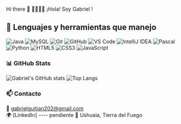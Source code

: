 Hi there 👋
👨🏾‍💻👋 ¡Hola! Soy Gabriel !

## 🧰 Lenguajes y herramientas que manejo
![Java](https://img.shields.io/badge/Java-ED8B00?style=for-the-badge&logo=openjdk&logoColor=white)
![MySQL](https://img.shields.io/badge/MySQL-005C84?style=for-the-badge&logo=mysql&logoColor=white)
![Git](https://img.shields.io/badge/Git-F05033?style=for-the-badge&logo=git&logoColor=white)
![GitHub](https://img.shields.io/badge/GitHub-181717?style=for-the-badge&logo=github&logoColor=white)
![VS Code](https://img.shields.io/badge/VS%20Code-0078d7?style=for-the-badge&logo=visual-studio-code&logoColor=white)
![IntelliJ IDEA](https://img.shields.io/badge/IntelliJ%20IDEA-000000?style=for-the-badge&logo=intellij-idea&logoColor=white)
![Pascal](https://img.shields.io/badge/Pascal-00599C?style=for-the-badge&logo=delphi&logoColor=white)
![Python](https://img.shields.io/badge/Python-3776AB?style=for-the-badge&logo=python&logoColor=white)
![HTML5](https://img.shields.io/badge/HTML5-E34F26?style=for-the-badge&logo=html5&logoColor=white)
![CSS3](https://img.shields.io/badge/CSS3-1572B6?style=for-the-badge&logo=css3&logoColor=white)
![JavaScript](https://img.shields.io/badge/JavaScript-F7DF1E?style=for-the-badge&logo=javascript&logoColor=black)

### 📊 GitHub Stats
![Gabriel's GitHub stats](https://github-readme-stats.vercel.app/api?username=6abriel43&show_icons=true&theme=tokyonight)
![Top Langs](https://github-readme-stats.vercel.app/api/top-langs/?username=6abriel43&layout=compact&theme=tokyonight)

### 📫 Contacto
📧 [gabrielguitian202@gmail.com](mailto:gabrielguitian202@gmail.com)  
🌍 [LinkedIn] ---- pendiente
📍 Ushuaia, Tierra del Fuego
